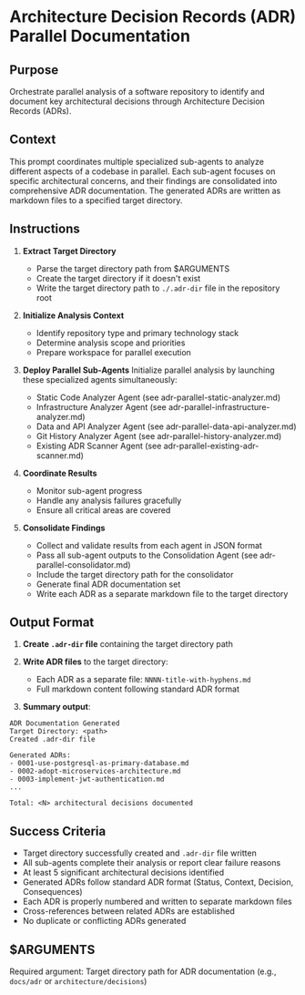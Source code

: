 # Architecture Decision Records (ADR) Parallel Documentation

## Purpose

Orchestrate parallel analysis of a software repository to identify and document key architectural decisions through Architecture Decision Records (ADRs).

## Context

This prompt coordinates multiple specialized sub-agents to analyze different aspects of a codebase in parallel. Each sub-agent focuses on specific architectural concerns, and their findings are consolidated into comprehensive ADR documentation. The generated ADRs are written as markdown files to a specified target directory.

## Instructions

1. **Extract Target Directory**
   - Parse the target directory path from $ARGUMENTS
   - Create the target directory if it doesn't exist
   - Write the target directory path to `./.adr-dir` file in the repository root

2. **Initialize Analysis Context**
   - Identify repository type and primary technology stack
   - Determine analysis scope and priorities
   - Prepare workspace for parallel execution

3. **Deploy Parallel Sub-Agents**
   Initialize parallel analysis by launching these specialized agents simultaneously:
   - Static Code Analyzer Agent (see adr-parallel-static-analyzer.md)
   - Infrastructure Analyzer Agent (see adr-parallel-infrastructure-analyzer.md)
   - Data and API Analyzer Agent (see adr-parallel-data-api-analyzer.md)
   - Git History Analyzer Agent (see adr-parallel-history-analyzer.md)
   - Existing ADR Scanner Agent (see adr-parallel-existing-adr-scanner.md)

4. **Coordinate Results**
   - Monitor sub-agent progress
   - Handle any analysis failures gracefully
   - Ensure all critical areas are covered

5. **Consolidate Findings**
   - Collect and validate results from each agent in JSON format
   - Pass all sub-agent outputs to the Consolidation Agent (see adr-parallel-consolidator.md)
   - Include the target directory path for the consolidator
   - Generate final ADR documentation set
   - Write each ADR as a separate markdown file to the target directory

## Output Format

1. **Create `.adr-dir` file** containing the target directory path

2. **Write ADR files** to the target directory:
   - Each ADR as a separate file: `NNNN-title-with-hyphens.md`
   - Full markdown content following standard ADR format

3. **Summary output**:
```
ADR Documentation Generated
Target Directory: <path>
Created .adr-dir file

Generated ADRs:
- 0001-use-postgresql-as-primary-database.md
- 0002-adopt-microservices-architecture.md
- 0003-implement-jwt-authentication.md
...

Total: <N> architectural decisions documented
```

## Success Criteria

- Target directory successfully created and `.adr-dir` file written
- All sub-agents complete their analysis or report clear failure reasons
- At least 5 significant architectural decisions identified
- Generated ADRs follow standard ADR format (Status, Context, Decision, Consequences)
- Each ADR is properly numbered and written to separate markdown files
- Cross-references between related ADRs are established
- No duplicate or conflicting ADRs generated

## $ARGUMENTS

Required argument: Target directory path for ADR documentation (e.g., `docs/adr` or `architecture/decisions`)